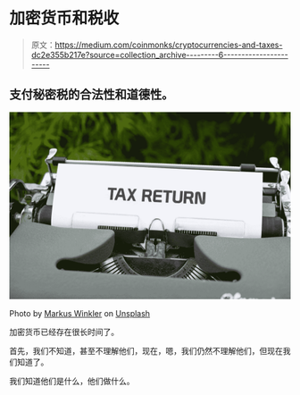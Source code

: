 # 加密货币和税收

> 原文：<https://medium.com/coinmonks/cryptocurrencies-and-taxes-dc2e355b217e?source=collection_archive---------6----------------------->

## 支付秘密税的合法性和道德性。

![](img/b03d3ac3672996818e5201ef37f9051a.png)

Photo by [Markus Winkler](https://unsplash.com/@markuswinkler?utm_source=medium&utm_medium=referral) on [Unsplash](https://unsplash.com?utm_source=medium&utm_medium=referral)

加密货币已经存在很长时间了。

首先，我们不知道，甚至不理解他们，现在，嗯，我们仍然不理解他们，但现在我们知道了。

我们知道他们是什么，他们做什么。